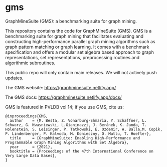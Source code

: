 # gms
GraphMineSuite (GMS): a benchmarking suite for graph mining.

This repository contains the code for GraphMineSuite (GMS).
GMS is a benchmarking suite for graph mining that facilitates evaluating and constructing high-performance parallel graph mining algorithms such as graph pattern matching or graph learning. It comes with a benchmark specification and offers a modular set algebra based approach to graph representations, set representations, preprocessing routines and algorithmic subroutines.

This public repo will only contain main releases. We will not actively push updates.

The GMS website: https://graphminesuite.netlify.app/

The GMS docs: https://graphminesuite.netlify.app/docs/

GMS is featured in PVLDB vol 14; if you use GMS, cite us:

```
@inproceedings{GMS,
  author    = {M. Besta, Z. Vonarburg-Shmaria, Y. Schaffner, L. Schwarz, G. Kwasniewski, L.Gianinazzi, J. Beránek, K. Janda, T. Holenstein, S. Leisinger, P. Tatkowski, E. Ozdemir, A. Balla,M. Copik, P. Lindenberger, P. Kalvoda, M. Konieczny, O. Mutlu, T. Hoefler},
  title     = {GraphMineSuite: Enabling High-Performance and Programmable Graph Mining Algorithms with Set Algebra},
  year      = {2021},
  booktitle = {Proceedings of the 47th International Conference on Very Large Data Bases},
}
```
